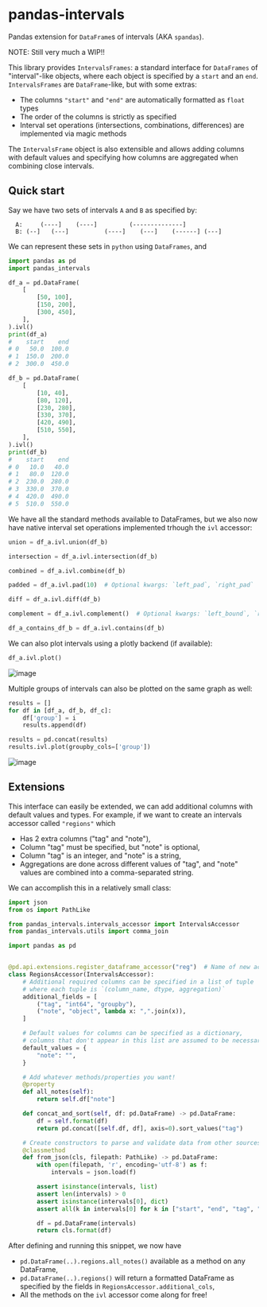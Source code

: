 # pandas-intervals
Pandas extension for `DataFrame`s of intervals (AKA `spandas`).

NOTE: Still very much a WIP!!


This library provides `IntervalsFrames`: a standard interface for `DataFrames` of "interval"-like objects, where each object is specified by a `start` and an `end`. `IntervalsFrames` are `DataFrame`-like, but with some extras:
* The columns `"start"` and `"end"` are automatically formatted as `float` types
* The order of the columns is strictly as specified
* Interval set operations (intersections, combinations, differences) are implemented via magic methods

The `IntervalsFrame` object is also extensible and allows adding columns with default values and specifying how columns are aggregated when combining close intervals.

## Quick start
Say we have two sets of intervals `A` and `B` as specified by:
```
  A:     (----]    (----]         (--------------]
  B: (--]   (---]          (----]    (---]    (------] (---]
```

We can represent these sets in `python` using `DataFrames`, and
```python
import pandas as pd
import pandas_intervals

df_a = pd.DataFrame(
    [
        [50, 100],
        [150, 200],
        [300, 450],
    ],
).ivl()
print(df_a)
#    start    end
# 0   50.0  100.0
# 1  150.0  200.0
# 2  300.0  450.0

df_b = pd.DataFrame(
    [
        [10, 40],
        [80, 120],
        [230, 280],
        [330, 370],
        [420, 490],
        [510, 550],
    ],
).ivl()
print(df_b)
#    start    end
# 0   10.0   40.0
# 1   80.0  120.0
# 2  230.0  280.0
# 3  330.0  370.0
# 4  420.0  490.0
# 5  510.0  550.0
```

We have all the standard methods available to DataFrames, but we also now have native interval set operations implemented trhough the `ivl` accessor:
```python
union = df_a.ivl.union(df_b)

intersection = df_a.ivl.intersection(df_b)

combined = df_a.ivl.combine(df_b)

padded = df_a.ivl.pad(10)  # Optional kwargs: `left_pad`, `right_pad`

diff = df_a.ivl.diff(df_b)

complement = df_a.ivl.complement()  # Optional kwargs: `left_bound`, `right_bound`

df_a_contains_df_b = df_a.ivl.contains(df_b)
```

We can also plot intervals using a plotly backend (if available):
```python
df_a.ivl.plot()
```
![image](https://github.com/BlakeJC94/pandas-intervals/assets/16640474/d3b847ad-1d48-49ad-8d93-2d287949851e)


Multiple groups of intervals can also be plotted on the same graph as well:
```python
results = []
for df in [df_a, df_b, df_c]:
    df['group'] = i
    results.append(df)

results = pd.concat(results)
results.ivl.plot(groupby_cols=['group'])
```
![image](https://github.com/BlakeJC94/pandas-intervals/assets/16640474/609f1771-891a-4fa1-ab93-57ee3365d94d)


## Extensions

This interface can easily be extended, we can add additional columns with default values and types.
For example, if we want to create an intervals accessor called `"regions"` which
* Has 2 extra columns ("tag" and "note"),
* Column "tag" must be specified, but "note" is optional,
* Column "tag" is an integer, and "note" is a string,
* Aggregations are done across different values of "tag", and "note" values are combined
    into a comma-separated string.

We can accomplish this in a relatively small class:

```python
import json
from os import PathLike

from pandas_intervals.intervals_accessor import IntervalsAccessor
from pandas_intervals.utils import comma_join

import pandas as pd


@pd.api.extensions.register_dataframe_accessor("reg")  # Name of new accessor, pd.DataFrame.<name>
class RegionsAccessor(IntervalsAccessor):
    # Additional required columns can be specified in a list of tuple
    # where each tuple is `(column_name, dtype, aggregation)`
    additional_fields = [
        ("tag", "int64", "groupby"),
        ("note", "object", lambda x: ",".join(x)),
    ]

    # Default values for columns can be specified as a dictionary,
    # columns that don't appear in this list are assumed to be necessary
    default_values = {
        "note": "",
    }

    # Add whatever methods/properties you want!
    @property
    def all_notes(self):
        return self.df["note"]

    def concat_and_sort(self, df: pd.DataFrame) -> pd.DataFrame:
        df = self.format(df)
        return pd.concat([self.df, df], axis=0).sort_values("tag")

    # Create constructors to parse and validate data from other sources
    @classmethod
    def from_json(cls, filepath: PathLike) -> pd.DataFrame:
        with open(filepath, 'r', encoding='utf-8') as f:
            intervals = json.load(f)

        assert isinstance(intervals, list)
        assert len(intervals) > 0
        assert isinstance(intervals[0], dict)
        assert all(k in intervals[0] for k in ["start", "end", "tag", "note"])

        df = pd.DataFrame(intervals)
        return cls.format(df)
```

After defining and running this snippet, we now have
* `pd.DataFrame(..).regions.all_notes()` available as a method on any DataFrame,
* `pd.DataFrame(..).regions()` will return a formatted DataFrame as specified by the fields in `RegionsAccessor.additional_cols`,
* All the methods on the `ivl` accessor come along for free!
